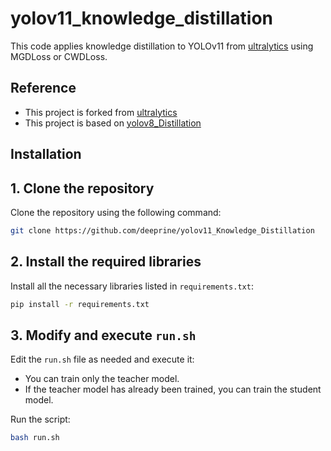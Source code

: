 # yolov11_knowledge_distillation

This code applies knowledge distillation to YOLOv11 from [ultralytics](https://github.com/ultralytics/ultralytics) using MGDLoss or CWDLoss.

## Reference
- This project is forked from [ultralytics](https://github.com/ultralytics/ultralytics)
- This project is based on [yolov8_Distillation](https://github.com/huangzongmou/yolov8_Distillation)

## Installation

## 1. Clone the repository  
Clone the repository using the following command:  
```bash
git clone https://github.com/deeprine/yolov11_Knowledge_Distillation
```
   
## 2. Install the required libraries  
Install all the necessary libraries listed in `requirements.txt`:  
```bash
pip install -r requirements.txt
```

## 3. Modify and execute `run.sh`  
Edit the `run.sh` file as needed and execute it:  
- You can train only the teacher model.  
- If the teacher model has already been trained, you can train the student model.  

Run the script:  
```bash
bash run.sh
```
   
   

